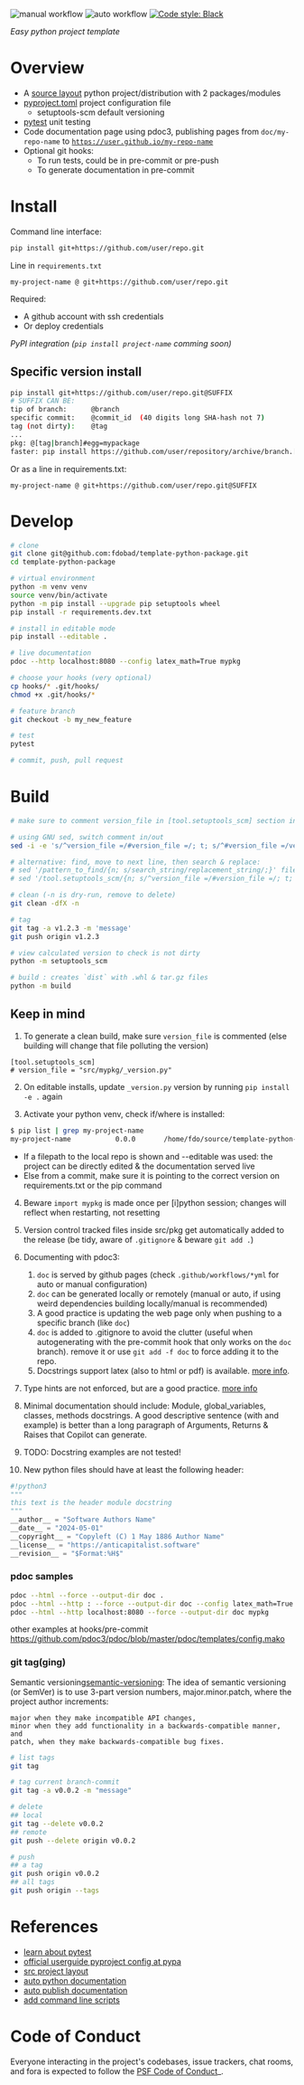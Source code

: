 ![manual workflow](https://github.com/fdobad/template-python-package/actions/workflows/manual.yml/badge.svg)
![auto workflow](https://github.com/fdobad/template-python-package/actions/workflows/auto.yml/badge.svg)
<a href=https://github.com/psf/black>![Code style: Black](https://img.shields.io/badge/code%20style-black-000000.svg)</a>

_Easy python project template_

# Overview
* A [source layout][src-layout] python project/distribution with 2 packages/modules
* [pyproject.toml][pyproject_config] project configuration file
    - setuptools-scm default versioning
* [pytest][pytest] unit testing
* Code documentation page using pdoc3, publishing pages from `doc/my-repo-name` to [`https://user.github.io/my-repo-name`](https://fdobad.github.io/template-python-package)
* Optional git hooks:
    - To run tests, could be in pre-commit or pre-push 
    - To generate documentation in pre-commit

# Install
Command line interface:
```bash
pip install git+https://github.com/user/repo.git
```
Line in `requirements.txt`
```
my-project-name @ git+https://github.com/user/repo.git
```
Required:  
- A github account with ssh credentials  
- Or deploy credentials  

_PyPI integration (`pip install project-name` comming soon)_

## Specific version install
```bash
pip install git+https://github.com/user/repo.git@SUFFIX
# SUFFIX CAN BE:
tip of branch:      @branch
specific commit:    @commit_id  (40 digits long SHA-hash not 7)
tag (not dirty):    @tag
...
pkg: @[tag|branch]#egg=mypackage
faster: pip install https://github.com/user/repository/archive/branch.[zip|wheel]
```
Or as a line in requirements.txt:
```
my-project-name @ git+https://github.com/user/repo.git@SUFFIX
```

# Develop
```bash
# clone
git clone git@github.com:fdobad/template-python-package.git
cd template-python-package

# virtual environment
python -m venv venv
source venv/bin/activate
python -m pip install --upgrade pip setuptools wheel
pip install -r requirements.dev.txt

# install in editable mode
pip install --editable . 

# live documentation
pdoc --http localhost:8080 --config latex_math=True mypkg

# choose your hooks (very optional)
cp hooks/* .git/hooks/
chmod +x .git/hooks/*

# feature branch
git checkout -b my_new_feature

# test
pytest

# commit, push, pull request
```
# Build
```bash
# make sure to comment version_file in [tool.setuptools_scm] section in pyproject.toml

# using GNU sed, switch comment in/out
sed -i -e 's/^version_file =/#version_file =/; t; s/^#version_file =/version_file =/' pyproject.toml

# alternative: find, move to next line, then search & replace:
# sed '/pattern_to_find/{n; s/search_string/replacement_string/;}' filename
# sed '/tool.setuptools_scm/{n; s/^version_file =/#version_file =/; t; s/^#version_file =/version_file =/;}' filename

# clean (-n is dry-run, remove to delete)
git clean -dfX -n

# tag
git tag -a v1.2.3 -m 'message'
git push origin v1.2.3

# view calculated version to check is not dirty
python -m setuptools_scm

# build : creates `dist` with .whl & tar.gz files
python -m build
```

## Keep in mind
1. To generate a clean build, make sure `version_file` is commented (else building will change that file polluting the version)
```
[tool.setuptools_scm]
# version_file = "src/mypkg/_version.py"
```
2. On editable installs, update `_version.py` version by running `pip install -e .` again

3. Activate your python venv, check if/where is installed:
```bash
$ pip list | grep my-project-name
my-project-name           0.0.0       /home/fdo/source/template-python-package
```
* If a filepath to the local repo is shown and --editable was used: the project can be directly edited & the documentation served live  
* Else from a commit, make sure it is pointing to the correct version on requirements.txt or the pip command  

4. Beware `import mypkg` is made once per [i]python session; changes will reflect when restarting, not resetting

5. Version control tracked files inside src/pkg get automatically added to the release (be tidy, aware of `.gitignore` & beware `git add .`)

6. Documenting with pdoc3:
    1. `doc` is served by github pages (check `.github/workflows/*yml` for auto or manual configuration)
    2. `doc` can be generated locally or remotely (manual or auto, if using weird dependencies building locally/manual is recommended)
    3. A good practice is updating the web page only when pushing to a specific branch (like `doc`)
    4. `doc` is added to .gitignore to avoid the clutter (useful when autogenerating with the pre-commit hook that only works on the `doc` branch). remove it or use `git add -f doc` to force adding it to the repo.
    5. Docstrings support latex (also to html or pdf) is available. [more info](https://pdoc3.github.io/pdoc/doc/pdoc/#what-objects-are-documented). 

7. Type hints are not enforced, but are a good practice. [more info](https://docs.python.org/3/library/typing.html)

8. Minimal documentation should include: Module, global_variables, classes, methods docstrings. A good descriptive sentence (with and example) is better than a long paragraph of Arguments, Returns & Raises that Copilot can generate.

9. TODO: Docstring examples are not tested! 
    
10. New python files should have at least the following header:
```python
#!python3
""" 
this text is the header module docstring
"""
__author__ = "Software Authors Name"
__date__ = "2024-05-01"
__copyright__ = "Copyleft (C) 1 May 1886 Author Name"
__license__ = "https://anticapitalist.software"
__revision__ = "$Format:%H$"
```

### pdoc samples
```bash
pdoc --html --force --output-dir doc .
pdoc --html --http : --force --output-dir doc --config latex_math=True .
pdoc --html --http localhost:8080 --force --output-dir doc mypkg
```
other examples at hooks/pre-commit
https://github.com/pdoc3/pdoc/blob/master/pdoc/templates/config.mako

### git tag(ging)
Semantic versioning[semantic-versioning]: The idea of semantic versioning (or SemVer) is to use 3-part version numbers, major.minor.patch, where the project author increments:

    major when they make incompatible API changes,
    minor when they add functionality in a backwards-compatible manner, and
    patch, when they make backwards-compatible bug fixes.

```bash
# list tags
git tag

# tag current branch-commit
git tag -a v0.0.2 -m "message"

# delete 
## local
git tag --delete v0.0.2
## remote
git push --delete origin v0.0.2

# push 
## a tag
git push origin v0.0.2
## all tags
git push origin --tags
```

# References
* [learn about pytest][pytest]
* [official userguide pyproject config at pypa][pyproject_config]  
* [src project layout][src-layout]  
* [auto python documentation][auto-document]  
* [auto publish documentation][auto-publish-docs]  
* [add command line scripts][cli-scripts]  

# Code of Conduct

Everyone interacting in the project's codebases, issue trackers,
chat rooms, and fora is expected to follow the
[PSF Code of Conduct](https://www.python.org/psf/conduct/)_.

[pyproject_config]: https://setuptools.pypa.io/en/latest/userguide/pyproject_config.html
[src-layout]: https://setuptools.pypa.io/en/latest/userguide/package_discovery.html#src-layout
[cli-scripts]: https://setuptools.pypa.io/en/latest/userguide/entry_point.html
[auto-document]: https://pdoc3.github.io/pdoc
[auto-publish-docs]: https://github.com/mitmproxy/pdoc/blob/main/.github/workflows/docs.yml
[pytest]: https://docs.pytest.org/en/latest/getting-started.html
[semantic-versioning]: https://packaging.python.org/en/latest/discussions/versioning/#valid-version-numbers
